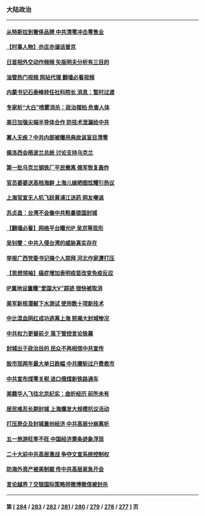 ### 大陆政治
---
#### [从特斯拉到奢侈品牌 中共清零冲击零售业](../../pages/ncid277/n13725698.md?05030445) 
#### [【时事人物】亦庄亦谐话普京](../../pages/ncid277/n13717062.md?05030445) 
#### [日首相外交动作频频 矢版明夫分析有三目的](../../pages/ncid277/n13725662.md?05030445) 
#### [油管热门视频 网站代理 翻墙必看视频](http://209.222.30.114:81/youtube.html?05030445)
#### [内蒙书记石泰峰转任社科院长 消息：暂时过渡](../../pages/ncid277/n13725263.md?05030445) 
#### [专家析“大白”喷雾消杀：政治摆拍 危害人体](../../pages/ncid277/n13725685.md?05030445) 
#### [美日加强尖端半导体合作 防技术泄漏给中共](../../pages/ncid277/n13725683.md?05030445) 
#### [寡人无疾？中共内部被曝用典故讽盲目清零](../../pages/ncid277/n13725594.md?05030445) 
#### [佩洛西会晤波兰总统 讨论支持乌克兰](../../pages/ncid277/n13725544.md?05030445) 
#### [第一批乌克兰钢铁厂平民撤离 俄军恢复轰炸](../../pages/ncid277/n13725476.md?05030445) 
#### [官员婆婆送高档海鲜 上海儿媳晒图炫耀引热议](../../pages/ncid277/n13725474.md?05030445) 
#### [上海官宣无人机飞跃黄浦江送药 网友嘲讽](../../pages/ncid277/n13725468.md?05030445) 
#### [苏贞昌：台湾不会像中共粗暴锁国封城](../../pages/ncid277/n13725338.md?05030445) 
#### [【翻墙必看】网络平台曝光IP 吴京等现形](../../pages/ncid277/n13725167.md?05030445) 
#### [吴钊燮：中共入侵台湾的威胁真实存在](../../pages/ncid277/n13725145.md?05030445) 
#### [举报广西党委书记搞个人崇拜 河北作家遭打压](../../pages/ncid277/n13725142.md?05030445) 
#### [【思想领袖】癌症增加表明疫苗改变免疫反应](../../pages/ncid277/n13723598.md?05030445) 
#### [IP属地设置曝“爱国大V”踪迹 很快被取消](../../pages/ncid277/n13724963.md?05030445) 
#### [美军新核潜艇下水测试  使用数十项新技术](../../pages/ncid277/n13724976.md?05030445) 
#### [中比混血网红成功逃离上海 怒揭大封城惨况](../../pages/ncid277/n13724927.md?05030445) 
#### [中共权力更替前夕 落下管控言论铁幕](../../pages/ncid277/n13724847.md?05030445) 
#### [封城出于政治目的 民众不再相信中共宣传](../../pages/ncid277/n13724844.md?05030445) 
#### [股市现两年最大单日跌幅 中共腰斩过户费救市](../../pages/ncid277/n13724837.md?05030445) 
#### [中共宣布煤零关税 进口俄煤新铁路通车](../../pages/ncid277/n13724873.md?05030445) 
#### [美籍华人飞往北京纪实：曲折经历 前所未有](../../pages/ncid277/n13724892.md?05030445) 
#### [居民难忍长期封城 上海爆发大规模抗议活动](../../pages/ncid277/n13724894.md?05030445) 
#### [打压房企及封城重创经济 中共高层分崩离析](../../pages/ncid277/n13724872.md?05030445) 
#### [五一旅游旺季不旺 中国经济萧条迹象浮现](../../pages/ncid277/n13724856.md?05030445) 
#### [二十大前中共高层激战 争夺文宣系统控制权](../../pages/ncid277/n13724822.md?05030445) 
#### [防海外资产被美制裁 传中共高层紧急开会](../../pages/ncid277/n13724802.md?05030445) 
#### [言论越界？交银国际策略师微博微信被封杀](../../pages/ncid277/n13724757.md?05030445) 

---
#### 第 [ [284](./284.md?05030445) / [283](./283.md?05030445) / [282](./282.md?05030445) / [281](./281.md?05030445) / [280](./280.md?05030445) / [279](./279.md?05030445) / [278](./278.md?05030445) / [277](./277.md?05030445) ] 页
